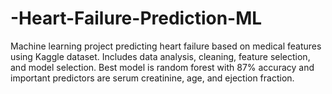 # -Heart-Failure-Prediction-ML
 Machine learning project predicting heart failure based on medical features using Kaggle dataset. Includes data analysis, cleaning, feature selection, and model selection. Best model is random forest with 87% accuracy and important predictors are serum creatinine, age, and ejection fraction.
